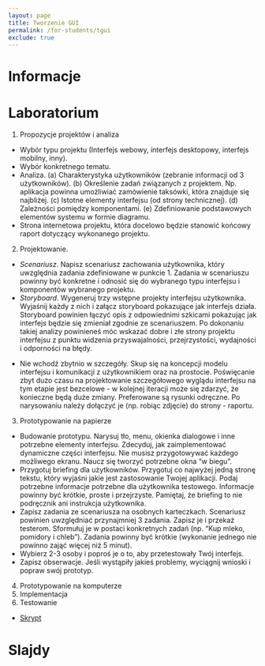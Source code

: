 ```yaml
---
layout: page
title: Tworzenie GUI
permalink: /for-students/tgui
exclude: true
---
```


# Informacje

# Laboratorium

1. Propozycje projektów i analiza
 * Wybór typu projektu (Interfejs webowy, interfejs desktopowy, interfejs mobilny, inny).
 * Wybór konkretnego tematu.
 * Analiza. (a) Charakterystyka użytkowników (zebranie informacji od 3 użytkowników). (b) Określenie zadań związanych z projektem. Np. aplikacja powinna umożliwiać zamówienie taksówki, która znajduje się najbliżej. (c) Istotne elementy interfejsu (od strony technicznej). (d) Zależności pomiędzy komponentami. (e) Zdefiniowanie podstawowych elementów systemu w formie diagramu.
 * Strona internetowa projektu, która docelowo będzie stanowić końcowy raport dotyczący wykonanego projektu.

2. Projektowanie.
  * *Scenariusz*. Napisz scenariusz zachowania użytkownika, który uwzględnia zadania zdefiniowane w punkcie 1. Zadania w scenariuszu powinny być konkretne i odnosić się do wybranego typu interfejsu i komponentów wybranego projektu.
  * *Storyboard*. Wygeneruj trzy wstępne projekty interfejsu użytkownika. Wyjaśnij każdy z nich i załącz storyboard pokazujące jak interfejs działa. Storyboard powinien łączyć opis z odpowiednimi szkicami pokazując jak interfejs będzie się zmieniał zgodnie ze scenariuszem. Po dokonaniu takiej analizy powinieneś móc wskazać dobre i złe strony projektu interfejsu z punktu widzenia przyswajalności, przejrzystości, wydajności i odporności na błędy.
 + Nie wchodź zbytnio w szczegóły. Skup się na koncepcji modelu interfejsu i komunikacji z użytkownikiem oraz na prostocie. Poświęcanie zbyt dużo czasu na projektowanie szczegółowego wyglądu interfejsu na tym etapie jest bezcelowe - w kolejnej iteracji może się zdarzyć, że konieczne będą duże zmiany. Preferowane są rysunki odręczne. Po narysowaniu należy dołączyć je (np. robiąc zdjęcie) do strony - raportu.

3. Prototypowanie na papierze
  * Budowanie prototypu. Narysuj tło, menu, okienka dialogowe i inne potrzebne elementy interfejsu. Zdecyduj, jak zaimplementować dynamiczne części interfejsu. Nie musisz przygotowywać każdego możliwego ekranu. Naucz się tworzyć potrzebne okna “w biegu”.
  * Przygotuj briefing dla użytkowników. Przygotuj co najwyżej jedną stronę tekstu, który wyjaśni jakie jest zastosowanie Twojej aplikacji. Podaj potrzebne informacje potrzebne dla użytkownika testowego. Informacje powinny być krótkie, proste i przejrzyste. Pamiętaj, że briefing to nie podręcznik ani instrukcja użytkownika.
  * Zapisz zadania ze scenariusza na osobnych karteczkach. Scenariusz powinien uwzględniać przynajmniej 3 zadania. Zapisz je i przekaż testerom. Sformułuj je w postaci konkretnych zadań (np. “Kup mleko, pomidory i chleb”). Zadania powinny być krótkie (wykonanie jednego nie powinno zająć więcej niż 5 minut).
  * Wybierz 2-3 osoby i poproś je o to, aby przetestowały Twój interfejs.
  * Zapisz obserwacje. Jeśli wystąpiły jakieś problemy, wyciągnij wnioski i popraw swój prototyp.
  
4. Prototypowanie na komputerze
5. Implementacja
6. Testowanie

 * [Skrypt](https://docs.google.com/document/d/e/2PACX-1vRdJkt1Ead97JKsi5fkici8FhGD2ZOMA-XmEkUns50ASv-rOw3t09827Rs7s3yFdh9wMHJhru5ymWmY/pub)


# Slajdy


